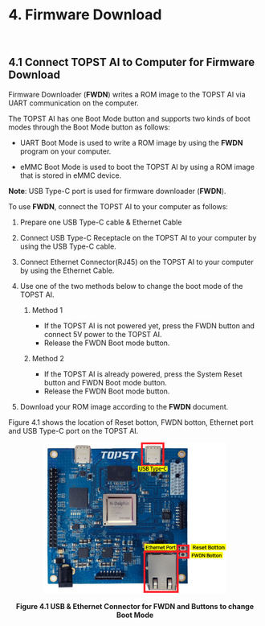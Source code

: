 ﻿# 4. Firmware Download

<br/>

## 4.1 Connect TOPST AI to Computer for Firmware Download

Firmware Downloader (**FWDN**) writes a ROM image to the TOPST AI via
UART communication on the computer.

The TOPST AI has one Boot Mode button and supports two kinds of boot
modes through the Boot Mode button as follows:

- UART Boot Mode is used to write a ROM image by using the **FWDN**
  program on your computer.

- eMMC Boot Mode is used to boot the TOPST AI by using a ROM image that
  is stored in eMMC device.

**Note**: USB Type-C port is used for firmware downloader (**FWDN**).

To use **FWDN**, connect the TOPST AI to your computer as follows:

1.  Prepare one USB Type-C cable & Ethernet Cable
2.  Connect USB Type-C Receptacle on the TOPST AI to your computer by
    using the USB Type-C cable.
3.  Connect Ethernet Connector(RJ45) on the TOPST AI to your computer by
    using the Ethernet Cable.
4.  Use one of the two methods below to change the boot mode of the
    TOPST AI.
     1. Method 1
         * If the TOPST AI is not powered yet, press the FWDN button and connect 5V power to the TOPST AI.
         * Release the FWDN Boot mode button.

     2. Method 2
         * If the TOPST AI is already powered, press the System Reset button and FWDN Boot mode button.
         * Release the FWDN Boot mode button.

5.  Download your ROM image according to the **FWDN** document.

Figure 4.1 shows the location of Reset botton, FWDN botton, Ethernet
port and USB Type-C port on the TOPST AI.

<p align="center"><img src="https://github.com/topst-development/Documentation/blob/main/TOPST-AI/Hardware/media/4. Firware Download.image1.png"
style="width:3.79233in;height:3.13528in" /></p>
<p align="center"><strong>Figure 4.1 USB & Ethernet Connector for FWDN and Buttons to change Boot Mode</strong></p>
